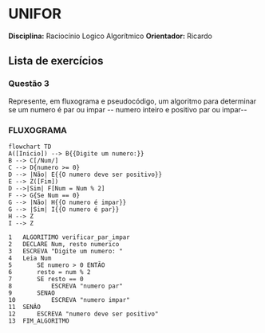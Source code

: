# UNIFOR
**Disciplina:** Raciocínio Logico Algorítmico
**Orientador:** Ricardo
## Lista de exercícios

### Questão 3
Represente, em fluxograma e pseudocódigo, um algoritmo para determinar se um numero é par ou impar -- numero inteiro e positivo par ou impar--

### FLUXOGRAMA
```mermaid
flowchart TD
A([Inicio]) --> B{{Digite um numero:}}
B --> C[/Num/]
C --> D{numero >= 0}	
D --> |Não| E{{O numero deve ser positivo}}
E --> Z([Fim])
D -->|Sim| F[Num = Num % 2]
F --> G{Se Num == 0} 
G --> |Não| H{{O numero é impar}}
G --> |Sim| I{{O numero é par}}
H --> Z
I --> Z

```

```
1	ALGORITIMO verificar_par_impar
2	DECLARE Num, resto numerico
3	ESCREVA "Digite um numero: "
4	Leia Num
5		SE numero > 0 ENTÃO
6		resto = num % 2
7		SE resto == 0 
8			ESCREVA "numero par"
9		SENAO
10			ESCREVA "numero impar"
11	SENÂO 
12		ESCREVA "numero deve ser positivo"
13	FIM_ALGORITMO

```
